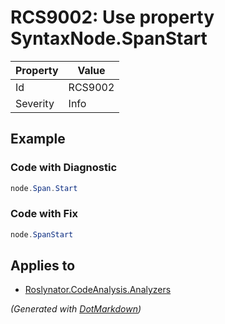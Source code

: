 # RCS9002: Use property SyntaxNode\.SpanStart

| Property | Value   |
| -------- | ------- |
| Id       | RCS9002 |
| Severity | Info    |

## Example

### Code with Diagnostic

```csharp
node.Span.Start
```

### Code with Fix

```csharp
node.SpanStart
```

## Applies to

* [Roslynator.CodeAnalysis.Analyzers](https://www.nuget.org/packages/Roslynator.CodeAnalysis.Analyzers)


*\(Generated with [DotMarkdown](http://github.com/JosefPihrt/DotMarkdown)\)*